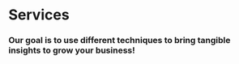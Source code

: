 # Services

### Our goal is to use different techniques to bring tangible insights to grow your business!
